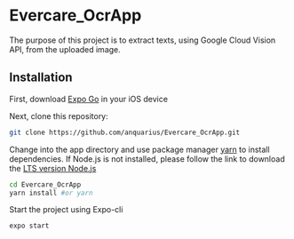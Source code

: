 # Evercare_OcrApp
The purpose of this project is to extract texts, using Google Cloud Vision API, from the uploaded image.

## Installation
First, download [Expo Go](https://apps.apple.com/us/app/expo-go/id982107779) in your iOS device

Next, clone this repository:
```bash
git clone https://github.com/anquarius/Evercare_OcrApp.git
```

Change into the app directory and use package manager [yarn](https://classic.yarnpkg.com/lang/en/docs/install/#mac-stable) to install dependencies.
If Node.js is not installed, please follow the link to download the [LTS version Node.js](https://nodejs.org/en/)
```bash
cd Evercare_OcrApp
yarn install #or yarn
```

Start the project using Expo-cli
```bash
expo start
```
